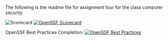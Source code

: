 The following is the readme file for assignment four for the class computer security

![Scorecard](https://img.shields.io/endpoint?url=https://raw.githubusercontent.com/NickPellet/AssignmentFour.gitgub.io/main/scorecard.json)
[![OpenSSF Scorecard](htt‌ps://api.securityscorecards.dev/projects/github.com/NickPellet/AssignmentFour.github.io/badge)](htt‌ps://securityscorecards.dev/viewer/?uri=github.com/NickPellet/AssignmentFour.github.io)

OpenSSF Best Practices Completion: [![OpenSSF Best Practices](https://www.bestpractices.dev/projects/10337/badge)](https://www.bestpractices.dev/projects/10337)

